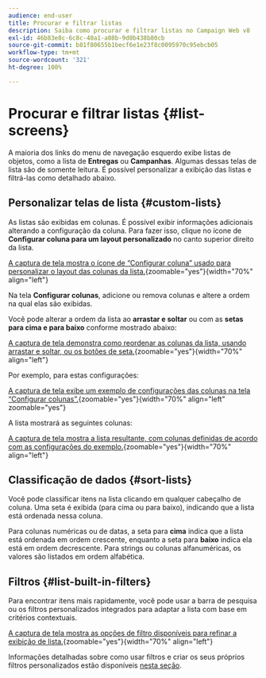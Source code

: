 ```yaml
---
audience: end-user
title: Procurar e filtrar listas
description: Saiba como procurar e filtrar listas no Campaign Web v8
exl-id: 46b83e8c-6c8c-40a1-a08b-9d0b438b80cb
source-git-commit: b81f80655b1becf6e1e23f8c0095970c95ebcb05
workflow-type: tm+mt
source-wordcount: '321'
ht-degree: 100%

---
```


# Procurar e filtrar listas {#list-screens}

A maioria dos links do menu de navegação esquerdo exibe listas de objetos, como a lista de **Entregas** ou **Campanhas**. Algumas dessas telas de lista são de somente leitura. É possível personalizar a exibição das listas e filtrá-las como detalhado abaixo.

## Personalizar telas de lista {#custom-lists}

As listas são exibidas em colunas. É possível exibir informações adicionais alterando a configuração da coluna. Para fazer isso, clique no ícone de **Configurar coluna para um layout personalizado** no canto superior direito da lista.

[A captura de tela mostra o ícone de “Configurar coluna” usado para personalizar o layout das colunas da lista.](assets/config-columns.png){zoomable="yes"}{width="70%" align="left"}

Na tela **Configurar colunas**, adicione ou remova colunas e altere a ordem na qual elas são exibidas.

Você pode alterar a ordem da lista ao **arrastar e soltar** ou com as **setas para cima e para baixo** conforme mostrado abaixo:

[A captura de tela demonstra como reordenar as colunas da lista, usando arrastar e soltar, ou os botões de seta.](assets/list-reorder.png){zoomable="yes"}{width="70%" align="left"}

Por exemplo, para estas configurações:

[A captura de tela exibe um exemplo de configurações das colunas na tela “Configurar colunas”.](assets/columns.png){zoomable="yes"}{width="70%" align="left" zoomable="yes"}

A lista mostrará as seguintes colunas:

[A captura de tela mostra a lista resultante, com colunas definidas de acordo com as configurações do exemplo.](assets/column-sample.png){zoomable="yes"}{width="70%" align="left"}

## Classificação de dados {#sort-lists}

Você pode classificar itens na lista clicando em qualquer cabeçalho de coluna. Uma seta é exibida (para cima ou para baixo), indicando que a lista está ordenada nessa coluna. 

Para colunas numéricas ou de datas, a seta para **cima** indica que a lista está ordenada em ordem crescente, enquanto a seta para **baixo** indica ela está em ordem decrescente. Para strings ou colunas alfanuméricas, os valores são listados em ordem alfabética.

## Filtros {#list-built-in-filters}

Para encontrar itens mais rapidamente, você pode usar a barra de pesquisa ou os filtros personalizados integrados para adaptar a lista com base em critérios contextuais.

[A captura de tela mostra as opções de filtro disponíveis para refinar a exibição de lista.](assets/filter.png){zoomable="yes"}{width="70%" align="left"}

Informações detalhadas sobre como usar filtros e criar os seus próprios filtros personalizados estão disponíveis [nesta seção](../query/filter.md).

<!--
## Use advanced attributes {#adv-attributes}

>[!CONTEXTUALHELP]
>id="acw_attributepicker_advancedfields"
>title="Display advanced attributes"
>abstract="Only the most common attributes are displayed by default in the attribute list. Activate the **Display advanced attributes** toggle to see all available attributes for the current list in the left palette of the rule builder, such as nodes, groupings, 1-1 links, 1-N links."

>[!CONTEXTUALHELP]
>id="acw_rulebuilder_advancedfields"
>title="Rule builder advanced fields"
>abstract="Only the most common attributes are displayed by default in the attribute list. Activate the **Display advanced attributes** toggle to see all available attributes for the current list in the left palette of the rule builder, such as nodes, groupings, 1-1 links, 1-N links."

>[!CONTEXTUALHELP]
>id="acw_rulebuilder_properties_advanced"
>title="Rule builder advanced attributes"
>abstract="Only the most common attributes are displayed by default in the attribute list. Activate the **Display advanced attributes** toggle to see all available attributes for the current list in the left palette of the rule builder, such as nodes, groupings, 1-1 links, 1-N links."

Only the most common attributes are displayed by default in the attribute list and filter configuration screens. Attributes set as `advanced` attributes in the data schema are hidden from the configuration screens.

Activate the **Display advanced attributes** toggle to see all available attributes for the current list in the left palette of the rule builder, such as nodes, groupings, 1-1 links, 1-N links. The attribute list updates instantly.

[The screenshot shows the Display advanced attributes toggle used to reveal hidden attributes in the rule builder palette.](assets/adv-toggle.png){zoomable="yes"}{width="70%" align="left" zoomable="yes"}
-->